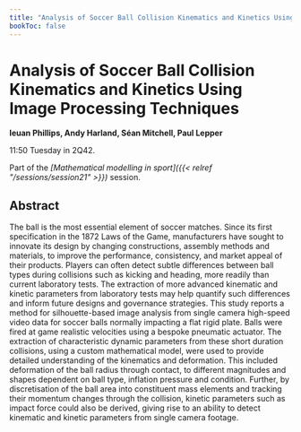 ```yaml
---
title: "Analysis of Soccer Ball Collision Kinematics and Kinetics Using Image Processing Techniques"
bookToc: false
---
```


# Analysis of Soccer Ball Collision Kinematics and Kinetics Using Image Processing Techniques

**Ieuan Phillips, Andy Harland, Séan Mitchell, Paul Lepper**

11:50 Tuesday in 2Q42.

Part of the *[Mathematical modelling in sport]({{< relref "/sessions/session21" >}})* session.

## Abstract

The ball is the most essential element of soccer matches. Since its first specification in the 1872 Laws of the Game, manufacturers have sought to innovate its design by changing constructions, assembly methods and materials, to improve the performance, consistency, and market appeal of their products. Players can often detect subtle differences between ball types during collisions such as kicking and heading, more readily than current laboratory tests. The extraction of more advanced kinematic and kinetic parameters from laboratory tests may help quantify such differences and inform future designs and governance strategies. 
This study reports a method for silhouette-based image analysis from single camera high-speed video data for soccer balls normally impacting a flat rigid plate. Balls were fired at game realistic velocities using a bespoke pneumatic actuator. The extraction of characteristic dynamic parameters from these short duration collisions, using a custom mathematical model, were used to provide detailed understanding of the kinematics and deformation. This included deformation of the ball radius through contact, to different magnitudes and shapes dependent on ball type, inflation pressure and condition. Further, by discretisation of the ball area into constituent mass elements and tracking their momentum changes through the collision, kinetic parameters such as impact force could also be derived, giving rise to an ability to detect kinematic and kinetic parameters from single camera footage.    



